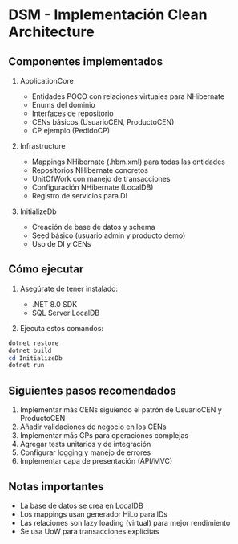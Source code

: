 # DSM - Implementación Clean Architecture

## Componentes implementados
1. ApplicationCore
   - Entidades POCO con relaciones virtuales para NHibernate
   - Enums del dominio
   - Interfaces de repositorio
   - CENs básicos (UsuarioCEN, ProductoCEN)
   - CP ejemplo (PedidoCP)

2. Infrastructure
   - Mappings NHibernate (.hbm.xml) para todas las entidades
   - Repositorios NHibernate concretos
   - UnitOfWork con manejo de transacciones
   - Configuración NHibernate (LocalDB)
   - Registro de servicios para DI

3. InitializeDb
   - Creación de base de datos y schema
   - Seed básico (usuario admin y producto demo)
   - Uso de DI y CENs

## Cómo ejecutar
1. Asegúrate de tener instalado:
   - .NET 8.0 SDK
   - SQL Server LocalDB

2. Ejecuta estos comandos:
```powershell
dotnet restore
dotnet build
cd InitializeDb
dotnet run
```

## Siguientes pasos recomendados
1. Implementar más CENs siguiendo el patrón de UsuarioCEN y ProductoCEN
2. Añadir validaciones de negocio en los CENs
3. Implementar más CPs para operaciones complejas
4. Agregar tests unitarios y de integración
5. Configurar logging y manejo de errores
6. Implementar capa de presentación (API/MVC)

## Notas importantes
- La base de datos se crea en LocalDB
- Los mappings usan generador HiLo para IDs
- Las relaciones son lazy loading (virtual) para mejor rendimiento
- Se usa UoW para transacciones explícitas